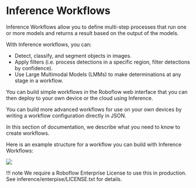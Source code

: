 # Inference Workflows

Inference Workflows allow you to define multi-step processes that run one or more models and returns a result based on the output of the models.

With Inference workflows, you can:

- Detect, classify, and segment objects in images.
- Apply filters (i.e. process detections in a specific region, filter detections by confidence).
- Use Large Multimodal Models (LMMs) to make determinations at any stage in a workflow.

You can build simple workflows in the Roboflow web interface that you can then deploy to your own device or the cloud using Inference.

You can build more advanced workflows for use on your own devices by writing a workflow configuration directly in JSON.

In this section of documentation, we describe what you need to know to create workflows.

Here is an example structure for a workflow you can build with Inference Workflows:

![](https://github.com/roboflow/inference/blob/main/inference/enterprise/workflows/assets/example_pipeline.jpg?raw=true)

!!! note
    We require a Roboflow Enterprise License to use this in production. See inference/enterpise/LICENSE.txt for details.
